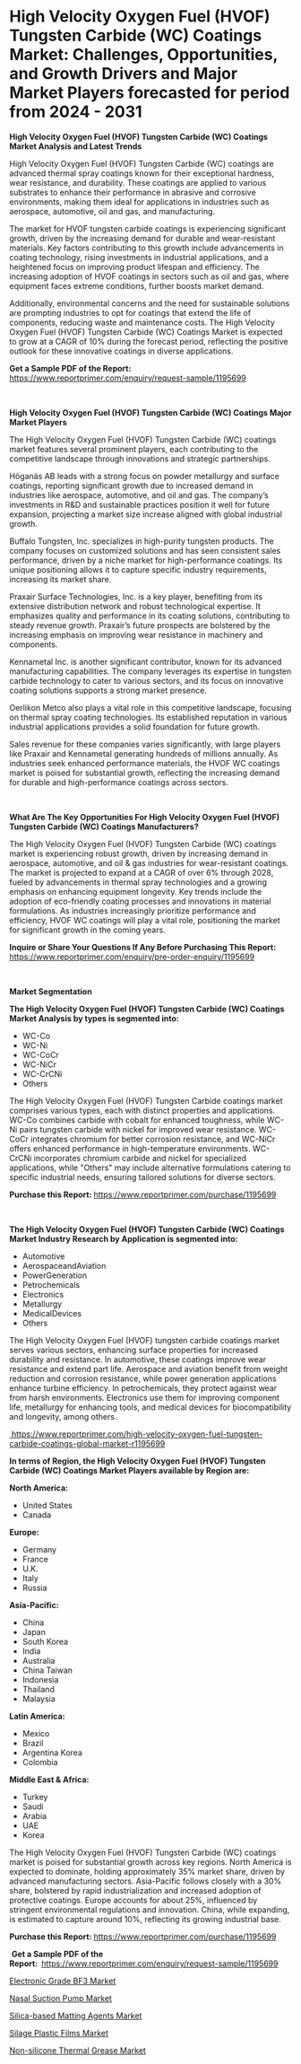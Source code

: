 <p><h1>High Velocity Oxygen Fuel (HVOF) Tungsten Carbide (WC) Coatings Market: Challenges, Opportunities, and Growth Drivers and Major Market Players forecasted for period from 2024 - 2031</h1></p><p><strong>High Velocity Oxygen Fuel (HVOF) Tungsten Carbide (WC) Coatings Market Analysis and Latest Trends</strong></p>
<p><p>High Velocity Oxygen Fuel (HVOF) Tungsten Carbide (WC) coatings are advanced thermal spray coatings known for their exceptional hardness, wear resistance, and durability. These coatings are applied to various substrates to enhance their performance in abrasive and corrosive environments, making them ideal for applications in industries such as aerospace, automotive, oil and gas, and manufacturing.</p><p>The market for HVOF tungsten carbide coatings is experiencing significant growth, driven by the increasing demand for durable and wear-resistant materials. Key factors contributing to this growth include advancements in coating technology, rising investments in industrial applications, and a heightened focus on improving product lifespan and efficiency. The increasing adoption of HVOF coatings in sectors such as oil and gas, where equipment faces extreme conditions, further boosts market demand.</p><p>Additionally, environmental concerns and the need for sustainable solutions are prompting industries to opt for coatings that extend the life of components, reducing waste and maintenance costs. The High Velocity Oxygen Fuel (HVOF) Tungsten Carbide (WC) Coatings Market is expected to grow at a CAGR of 10% during the forecast period, reflecting the positive outlook for these innovative coatings in diverse applications.</p></p>
<p><strong>Get a Sample PDF of the Report:&nbsp;</strong> <a href="https://www.reportprimer.com/enquiry/request-sample/1195699">https://www.reportprimer.com/enquiry/request-sample/1195699</a></p>
<p>&nbsp;</p>
<p><strong>High Velocity Oxygen Fuel (HVOF) Tungsten Carbide (WC) Coatings Major Market Players</strong></p>
<p><p>The High Velocity Oxygen Fuel (HVOF) Tungsten Carbide (WC) coatings market features several prominent players, each contributing to the competitive landscape through innovations and strategic partnerships.</p><p>Höganäs AB leads with a strong focus on powder metallurgy and surface coatings, reporting significant growth due to increased demand in industries like aerospace, automotive, and oil and gas. The company’s investments in R&D and sustainable practices position it well for future expansion, projecting a market size increase aligned with global industrial growth.</p><p>Buffalo Tungsten, Inc. specializes in high-purity tungsten products. The company focuses on customized solutions and has seen consistent sales performance, driven by a niche market for high-performance coatings. Its unique positioning allows it to capture specific industry requirements, increasing its market share.</p><p>Praxair Surface Technologies, Inc. is a key player, benefiting from its extensive distribution network and robust technological expertise. It emphasizes quality and performance in its coating solutions, contributing to steady revenue growth. Praxair’s future prospects are bolstered by the increasing emphasis on improving wear resistance in machinery and components.</p><p>Kennametal Inc. is another significant contributor, known for its advanced manufacturing capabilities. The company leverages its expertise in tungsten carbide technology to cater to various sectors, and its focus on innovative coating solutions supports a strong market presence.</p><p>Oerlikon Metco also plays a vital role in this competitive landscape, focusing on thermal spray coating technologies. Its established reputation in various industrial applications provides a solid foundation for future growth.</p><p>Sales revenue for these companies varies significantly, with large players like Praxair and Kennametal generating hundreds of millions annually. As industries seek enhanced performance materials, the HVOF WC coatings market is poised for substantial growth, reflecting the increasing demand for durable and high-performance coatings across sectors.</p></p>
<p>&nbsp;</p>
<p><strong>What Are The Key Opportunities For High Velocity Oxygen Fuel (HVOF) Tungsten Carbide (WC) Coatings Manufacturers?</strong></p>
<p><p>The High Velocity Oxygen Fuel (HVOF) Tungsten Carbide (WC) coatings market is experiencing robust growth, driven by increasing demand in aerospace, automotive, and oil & gas industries for wear-resistant coatings. The market is projected to expand at a CAGR of over 6% through 2028, fueled by advancements in thermal spray technologies and a growing emphasis on enhancing equipment longevity. Key trends include the adoption of eco-friendly coating processes and innovations in material formulations. As industries increasingly prioritize performance and efficiency, HVOF WC coatings will play a vital role, positioning the market for significant growth in the coming years.</p></p>
<p><strong>Inquire or Share Your Questions If Any Before Purchasing This Report:</strong> <a href="https://www.reportprimer.com/enquiry/pre-order-enquiry/1195699">https://www.reportprimer.com/enquiry/pre-order-enquiry/1195699</a></p>
<p>&nbsp;</p>
<p><strong>Market Segmentation</strong></p>
<p><strong>The High Velocity Oxygen Fuel (HVOF) Tungsten Carbide (WC) Coatings Market Analysis by types is segmented into:</strong></p>
<p><ul><li>WC-Co</li><li>WC-Ni</li><li>WC-CoCr</li><li>WC-NiCr</li><li>WC-CrCNi</li><li>Others</li></ul></p>
<p><p>The High Velocity Oxygen Fuel (HVOF) Tungsten Carbide coatings market comprises various types, each with distinct properties and applications. WC-Co combines carbide with cobalt for enhanced toughness, while WC-Ni pairs tungsten carbide with nickel for improved wear resistance. WC-CoCr integrates chromium for better corrosion resistance, and WC-NiCr offers enhanced performance in high-temperature environments. WC-CrCNi incorporates chromium carbide and nickel for specialized applications, while "Others" may include alternative formulations catering to specific industrial needs, ensuring tailored solutions for diverse sectors.</p></p>
<p><strong>Purchase this Report:&nbsp;</strong><a href="https://www.reportprimer.com/purchase/1195699">https://www.reportprimer.com/purchase/1195699</a></p>
<p>&nbsp;</p>
<p><strong>The High Velocity Oxygen Fuel (HVOF) Tungsten Carbide (WC) Coatings Market Industry Research by Application is segmented into:</strong></p>
<p><ul><li>Automotive</li><li>AerospaceandAviation</li><li>PowerGeneration</li><li>Petrochemicals</li><li>Electronics</li><li>Metallurgy</li><li>MedicalDevices</li><li>Others</li></ul></p>
<p><p>The High Velocity Oxygen Fuel (HVOF) tungsten carbide coatings market serves various sectors, enhancing surface properties for increased durability and resistance. In automotive, these coatings improve wear resistance and extend part life. Aerospace and aviation benefit from weight reduction and corrosion resistance, while power generation applications enhance turbine efficiency. In petrochemicals, they protect against wear from harsh environments. Electronics use them for improving component life, metallurgy for enhancing tools, and medical devices for biocompatibility and longevity, among others.</p></p>
<p><a href="https://www.reportprimer.com/high-velocity-oxygen-fuel-tungsten-carbide-coatings-global-market-r1195699">&nbsp;https://www.reportprimer.com/high-velocity-oxygen-fuel-tungsten-carbide-coatings-global-market-r1195699</a></p>
<p><strong>In terms of Region, the High Velocity Oxygen Fuel (HVOF) Tungsten Carbide (WC) Coatings Market Players available by Region are:</strong></p>
<p>
    <p> <strong> North America: </strong>
        <ul>
            <li>United States</li>
            <li>Canada</li>
        </ul>
        </p> 
    <p> <strong> Europe: </strong>
        <ul>
            <li>Germany</li>
            <li>France</li>
            <li>U.K.</li>
            <li>Italy</li>
            <li>Russia</li>
        </ul>
        </p> 
    <p> <strong> Asia-Pacific: </strong>
        <ul>
            <li>China</li>
            <li>Japan</li>
            <li>South Korea</li>
            <li>India</li>
            <li>Australia</li>
            <li>China Taiwan</li>
            <li>Indonesia</li>
            <li>Thailand</li>
            <li>Malaysia</li>
        </ul>
        </p> 
    <p> <strong> Latin America: </strong>
        <ul>
            <li>Mexico</li>
            <li>Brazil</li>
            <li>Argentina Korea</li>
            <li>Colombia</li>
        </ul>
        </p> 
    <p> <strong> Middle East & Africa: </strong>
        <ul>
            <li>Turkey</li>
            <li>Saudi</li>
            <li>Arabia</li>
            <li>UAE</li>
            <li>Korea</li>
        </ul>
    </p>
    </p>
<p><p>The High Velocity Oxygen Fuel (HVOF) Tungsten Carbide (WC) coatings market is poised for substantial growth across key regions. North America is expected to dominate, holding approximately 35% market share, driven by advanced manufacturing sectors. Asia-Pacific follows closely with a 30% share, bolstered by rapid industrialization and increased adoption of protective coatings. Europe accounts for about 25%, influenced by stringent environmental regulations and innovation. China, while expanding, is estimated to capture around 10%, reflecting its growing industrial base.</p></p>
<p><strong>Purchase this Report: </strong><a href="https://www.reportprimer.com/purchase/1195699">https://www.reportprimer.com/purchase/1195699</a></p>
<p>&nbsp;<strong>Get a Sample PDF of the Report:&nbsp;&nbsp;</strong><a href="https://www.reportprimer.com/enquiry/request-sample/1195699">https://www.reportprimer.com/enquiry/request-sample/1195699</a></p>
<p><strong></strong></p>
<p><p><a href="https://issuu.com/reportprime-2/docs/electronic-grade-bf3-market-size-20_bf59951304880b">Electronic Grade BF3 Market</a></p><p><a href="https://www.linkedin.com/pulse/market-forecasting-change-global-nasal-suction-pump-dynamics-rfkcc?trackingId=d4wnpYaiT1G6DWGaaBJglQ%3D%3D">Nasal Suction Pump Market</a></p><p><a href="https://medium.com/@leannebruen2023/silica-based-matting-agents-market-revolution-2024-2031-market-trends-shaping-the-next-decade-020ac99eeba1?postPublishedType=repub">Silica-based Matting Agents Market</a></p><p><a href="https://medium.com/@leannebruen2023/comprehensive-analysis-of-the-global-silage-plastic-films-market-growth-trends-market-forecasts-6b436b443337?postPublishedType=repub">Silage Plastic Films Market</a></p><p><a href="https://issuu.com/reportprime-2/docs/non-silicone-thermal-grease-market-_8429bdcaa5b452">Non-silicone Thermal Grease Market</a></p></p>